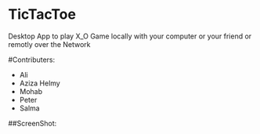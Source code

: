 # TicTacToe
 Desktop App to play X_O Game locally with your computer or your friend or remotly over the Network
 
#Contributers:
* Ali
* Aziza Helmy
* Mohab
* Peter 
* Salma   


##ScreenShot:
